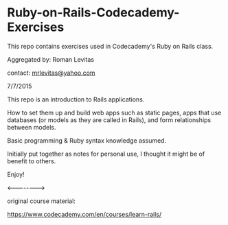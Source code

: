 # Ruby-on-Rails-Codecademy-Exercises
This repo contains exercises used in Codecademy's Ruby on Rails class.

Aggregated by: Roman Levitas

contact: mrlevitas@yahoo.com

7/7/2015


This repo is an introduction to Rails applications. 

How to set them up and build web apps such as static pages, apps that use databases (or models as they are called in Rails),
and form relationships between models.

Basic programming & Ruby syntax knowledge assumed. 

Initially put together as notes for personal use, I thought it might be of benefit to others.

Enjoy!

<-------->

original course material:

https://www.codecademy.com/en/courses/learn-rails/
